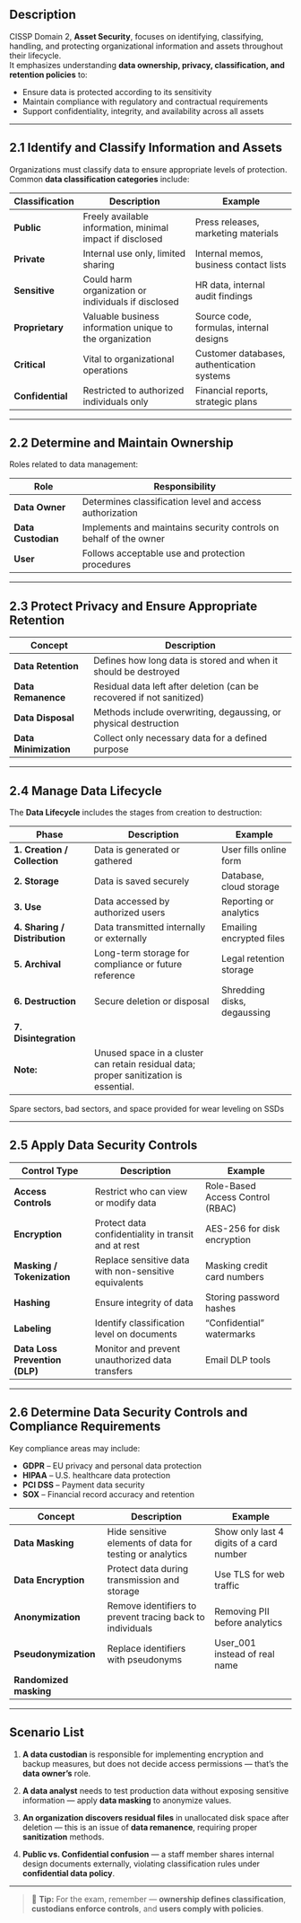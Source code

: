 ## Description  
CISSP Domain 2, **Asset Security**, focuses on identifying, classifying, handling, and protecting organizational information and assets throughout their lifecycle.  
It emphasizes understanding **data ownership, privacy, classification, and retention policies** to:  
- Ensure data is protected according to its sensitivity  
- Maintain compliance with regulatory and contractual requirements  
- Support confidentiality, integrity, and availability across all assets  

---

## 2.1 Identify and Classify Information and Assets  

Organizations must classify data to ensure appropriate levels of protection.  
Common **data classification categories** include:

| Classification | Description | Example |
|----------------|--------------|----------|
| **Public** | Freely available information, minimal impact if disclosed | Press releases, marketing materials |
| **Private** | Internal use only, limited sharing | Internal memos, business contact lists |
| **Sensitive** | Could harm organization or individuals if disclosed | HR data, internal audit findings |
| **Proprietary** | Valuable business information unique to the organization | Source code, formulas, internal designs |
| **Critical** | Vital to organizational operations | Customer databases, authentication systems |
| **Confidential** | Restricted to authorized individuals only | Financial reports, strategic plans |

---

## 2.2 Determine and Maintain Ownership  
Roles related to data management:

| Role | Responsibility |
|------|----------------|
| **Data Owner** | Determines classification level and access authorization |
| **Data Custodian** | Implements and maintains security controls on behalf of the owner |
| **User** | Follows acceptable use and protection procedures |

---

## 2.3 Protect Privacy and Ensure Appropriate Retention  

| Concept | Description |
|----------|-------------|
| **Data Retention** | Defines how long data is stored and when it should be destroyed |
| **Data Remanence** | Residual data left after deletion (can be recovered if not sanitized) |
| **Data Disposal** | Methods include overwriting, degaussing, or physical destruction |
| **Data Minimization** | Collect only necessary data for a defined purpose |

---

## 2.4 Manage Data Lifecycle  

The **Data Lifecycle** includes the stages from creation to destruction:  

| Phase | Description | Example |
|-------|-------------|----------|
| **1. Creation / Collection** | Data is generated or gathered | User fills online form |
| **2. Storage** | Data is saved securely | Database, cloud storage |
| **3. Use** | Data accessed by authorized users | Reporting or analytics |
| **4. Sharing / Distribution** | Data transmitted internally or externally | Emailing encrypted files |
| **5. Archival** | Long-term storage for compliance or future reference | Legal retention storage |
| **6. Destruction** | Secure deletion or disposal | Shredding disks, degaussing |
| **7. Disintegration** | | | 
| **Note:** | Unused space in a cluster can retain residual data; proper sanitization is essential. |  |

Spare sectors, bad sectors, and space provided for wear leveling on SSDs

---

## 2.5 Apply Data Security Controls  

| Control Type | Description | Example |
|---------------|-------------|----------|
| **Access Controls** | Restrict who can view or modify data | Role-Based Access Control (RBAC) |
| **Encryption** | Protect data confidentiality in transit and at rest | AES-256 for disk encryption |
| **Masking / Tokenization** | Replace sensitive data with non-sensitive equivalents | Masking credit card numbers |
| **Hashing** | Ensure integrity of data | Storing password hashes |
| **Labeling** | Identify classification level on documents | “Confidential” watermarks |
| **Data Loss Prevention (DLP)** | Monitor and prevent unauthorized data transfers | Email DLP tools |

---

## 2.6 Determine Data Security Controls and Compliance Requirements  

Key compliance areas may include:  
- **GDPR** – EU privacy and personal data protection  
- **HIPAA** – U.S. healthcare data protection  
- **PCI DSS** – Payment data security  
- **SOX** – Financial record accuracy and retention  

| Concept | Description | Example |
|----------|-------------|----------|
| **Data Masking** | Hide sensitive elements of data for testing or analytics | Show only last 4 digits of a card number |
| **Data Encryption** | Protect data during transmission and storage | Use TLS for web traffic |
| **Anonymization** | Remove identifiers to prevent tracing back to individuals | Removing PII before analytics |
| **Pseudonymization** | Replace identifiers with pseudonyms | User_001 instead of real name |
| **Randomized masking** |

---

## Scenario List  

1. **A data custodian** is responsible for implementing encryption and backup measures, but does not decide access permissions — that’s the **data owner’s** role.  

2. **A data analyst** needs to test production data without exposing sensitive information — apply **data masking** to anonymize values.  

3. **An organization discovers residual files** in unallocated disk space after deletion — this is an issue of **data remanence**, requiring proper **sanitization** methods.  

4. **Public vs. Confidential confusion** — a staff member shares internal design documents externally, violating classification rules under **confidential data policy**.

---

> 🧩 **Tip:** For the exam, remember — **ownership defines classification**, **custodians enforce controls**, and **users comply with policies**.
